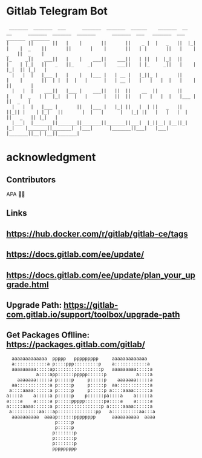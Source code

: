 # Gitlab Telegram Bot
```
 _______  _______  ___      _______  _______  ______    _______  __   __      _______  _______  _______      _______  ___   _______  ___      _______  _______ 
|       ||       ||   |    |       ||       ||    _ |  |   _   ||  |_|  |    |  _    ||       ||       |    |       ||   | |       ||   |    |   _   ||  _    |
|_     _||    ___||   |    |    ___||    ___||   | ||  |  |_|  ||       |    | |_|   ||   _   ||_     _|    |    ___||   | |_     _||   |    |  |_|  || |_|   |
  |   |  |   |___ |   |    |   |___ |   | __ |   |_||_ |       ||       |    |       ||  | |  |  |   |      |   | __ |   |   |   |  |   |    |       ||       |
  |   |  |    ___||   |___ |    ___||   ||  ||    __  ||       ||       |    |  _   | |  |_|  |  |   |      |   ||  ||   |   |   |  |   |___ |       ||  _   | 
  |   |  |   |___ |       ||   |___ |   |_| ||   |  | ||   _   || ||_|| |    | |_|   ||       |  |   |      |   |_| ||   |   |   |  |       ||   _   || |_|   |
  |___|  |_______||_______||_______||_______||___|  |_||__| |__||_|   |_|    |_______||_______|  |___|      |_______||___|   |___|  |_______||__| |__||_______|
```


# acknowledgment
## Contributors

APA 🖖🏻

## Links
https://hub.docker.com/r/gitlab/gitlab-ce/tags
---
https://docs.gitlab.com/ee/update/
---
https://docs.gitlab.com/ee/update/plan_your_upgrade.html
---
Upgrade Path: https://gitlab-com.gitlab.io/support/toolbox/upgrade-path
---
Get Packages Oflline: https://packages.gitlab.com/gitlab/
---

```                                                                                                       
  aaaaaaaaaaaaa  ppppp   ppppppppp     aaaaaaaaaaaaa   
  a::::::::::::a p::::ppp:::::::::p    a::::::::::::a  
  aaaaaaaaa:::::ap:::::::::::::::::p   aaaaaaaaa:::::a 
           a::::app::::::ppppp::::::p           a::::a 
    aaaaaaa:::::a p:::::p     p:::::p    aaaaaaa:::::a 
  aa::::::::::::a p:::::p     p:::::p  aa::::::::::::a 
 a::::aaaa::::::a p:::::p     p:::::p a::::aaaa::::::a 
a::::a    a:::::a p:::::p    p::::::pa::::a    a:::::a 
a::::a    a:::::a p:::::ppppp:::::::pa::::a    a:::::a 
a:::::aaaa::::::a p::::::::::::::::p a:::::aaaa::::::a 
 a::::::::::aa:::ap::::::::::::::pp   a::::::::::aa:::a
  aaaaaaaaaa  aaaap::::::pppppppp      aaaaaaaaaa  aaaa
                  p:::::p                              
                  p:::::p                              
                 p:::::::p                             
                 p:::::::p                             
                 p:::::::p                             
                 ppppppppp                             
                                                       
```
